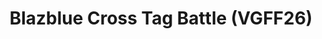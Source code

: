 ---
title: "Blazblue Cross Tag Battle (VGFF26)"
permalink: /events/vgff26/bbtag
game: "BBTAG"
game_name: "Blazblue Cross Tag Battle"
event: "Vortex Gallery x Frosty Faustings XVIII"
layout: vgff26/game
---